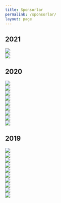 ```yaml
---
title: Sponsorlar
permalink: /sponsorlar/
layout: page
---
```


<h2 class="fw-light mt-5 mb-4 text-center h1">2021</h2>

<div class="row">
  <div class="col-12 col-md-6 d-flex">
    <a class="d-block m-auto" href="https://www.webtekno.com/">
      <img src="/images/webtekno.png">
    </a>
  </div>
  <div class="col-12 col-md-6 d-flex">
    <a class="d-block m-auto" href="https://www.robolinkmarket.com/">
      <img src="/images/robolink.png">
    </a>
  </div>
</div>

<h2 class="fw-light mt-5 mb-4 text-center h1">2020</h2>

<div class="row">
  <div class="col-12 d-flex my-3">
      <img class="d-block m-auto" src="/images/stm.png">
  </div>
  <div class="col-12 col-md-6 d-flex my-3">
      <img class="d-block m-auto" src="/images/cankaya.png">
  </div>
  <div class="col-12 col-md-6 d-flex my-3">
      <img class="d-block m-auto" src="/images/genclik-ve-spor.png">
  </div>
  
  <div class="col-12 col-md-4 d-flex my-3">
      <img class="d-block m-auto" src="/images/3d4e.jpg">
  </div>
  <div class="col-12 col-md-4 d-flex my-3">
      <img class="d-block m-auto" src="/images/robolink.png">
  </div>
  <div class="col-12 col-md-4 d-flex my-3">
      <img class="d-block m-auto" src="/images/odtuteknokent.png">
  </div>
  <div class="col-12 col-md-4 d-flex my-3">
      <img class="d-block m-auto" src="/images/elektrofizikci.jpg">
  </div>
  <div class="col-12 col-md-4 d-flex my-3">
      <img class="d-block m-auto" src="/images/nuhunmakarna.png">
  </div>
  <div class="col-12 col-md-4 d-flex my-3">
      <img class="d-block m-auto" src="/images/yayla.jpg">
  </div>
</div>


<h2 class="fw-light mt-5 mb-4 text-center h1">2019</h2>

<div class="row">
  <div class="col-12 d-flex">
      <img class="d-block m-auto" src="/images/stm.png">
  </div>
  <div class="col-12 col-md-6 d-flex my-3">
      <img class="d-block m-auto" src="/images/cankaya.png">
  </div>
  <div class="col-12 col-md-6 d-flex my-3">
      <img class="d-block m-auto" src="/images/caykur.png">
  </div>
  
  <div class="col-12 col-md-4 d-flex my-3">
      <img class="d-block m-auto" src="/images/3d4e.jpg">
  </div>
  <div class="col-12 col-md-4 d-flex my-3">
      <img class="d-block m-auto" src="/images/robolink.png">
  </div>
  <div class="col-12 col-md-4 d-flex my-3">
      <img class="d-block m-auto" src="/images/bogazici-ingilizce.png">
  </div>
  <div class="col-12 col-md-3 d-flex my-3">
      <img class="d-block m-auto" src="/images/penguen.jpg">
  </div>
  <div class="col-12 col-md-3 d-flex my-3">
      <img class="d-block m-auto" src="/images/nuhunmakarna.png">
  </div>
  <div class="col-12 col-md-3 d-flex my-3">
      <img class="d-block m-auto" src="/images/nescafe.png">
  </div>
  <div class="col-12 col-md-3 d-flex my-3">
      <img class="d-block m-auto" src="/images/webtekno.png">
  </div>
</div>

